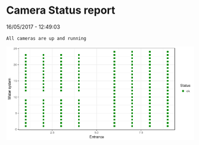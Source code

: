 Camera Status report
================
16/05/2017 - 12:49:03

    All cameras are up and running

![](camreport_files/figure-markdown_github/unnamed-chunk-2-1.png)
